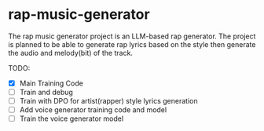 # rap-music-generator
The rap music generator project is an LLM-based rap generator.
The project is planned to be able to generate rap lyrics based on the style then generate the audio and melody(bit) of the track.

TODO:
- [x] Main Training Code
- [ ] Train and debug
- [ ] Train with DPO for artist(rapper) style lyrics generation
- [ ] Add voice generator training code and model
- [ ] Train the voice generator model